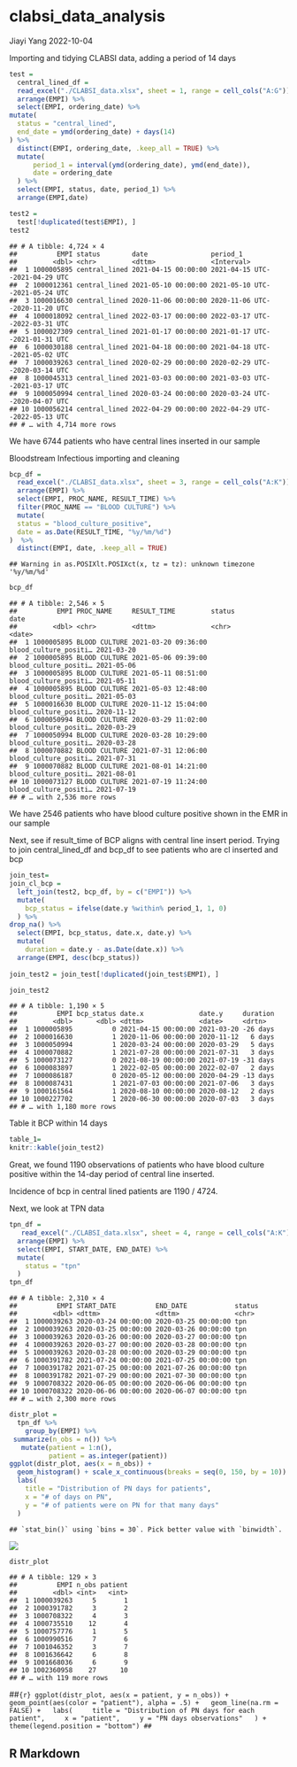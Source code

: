 clabsi_data_analysis
================
Jiayi Yang
2022-10-04

Importing and tidying CLABSI data, adding a period of 14 days

``` r
test = 
  central_lined_df =
  read_excel("./CLABSI_data.xlsx", sheet = 1, range = cell_cols("A:G")) %>% 
  arrange(EMPI) %>% 
  select(EMPI, ordering_date) %>% 
mutate(
  status = "central_lined",
  end_date = ymd(ordering_date) + days(14)
) %>% 
  distinct(EMPI, ordering_date, .keep_all = TRUE) %>% 
  mutate(
      period_1 = interval(ymd(ordering_date), ymd(end_date)),
      date = ordering_date
  ) %>% 
  select(EMPI, status, date, period_1) %>% 
  arrange(EMPI,date) 

test2 = 
  test[!duplicated(test$EMPI), ]
test2
```

    ## # A tibble: 4,724 × 4
    ##          EMPI status        date                period_1                      
    ##         <dbl> <chr>         <dttm>              <Interval>                    
    ##  1 1000005895 central_lined 2021-04-15 00:00:00 2021-04-15 UTC--2021-04-29 UTC
    ##  2 1000012361 central_lined 2021-05-10 00:00:00 2021-05-10 UTC--2021-05-24 UTC
    ##  3 1000016630 central_lined 2020-11-06 00:00:00 2020-11-06 UTC--2020-11-20 UTC
    ##  4 1000018092 central_lined 2022-03-17 00:00:00 2022-03-17 UTC--2022-03-31 UTC
    ##  5 1000027309 central_lined 2021-01-17 00:00:00 2021-01-17 UTC--2021-01-31 UTC
    ##  6 1000030188 central_lined 2021-04-18 00:00:00 2021-04-18 UTC--2021-05-02 UTC
    ##  7 1000039263 central_lined 2020-02-29 00:00:00 2020-02-29 UTC--2020-03-14 UTC
    ##  8 1000045313 central_lined 2021-03-03 00:00:00 2021-03-03 UTC--2021-03-17 UTC
    ##  9 1000050994 central_lined 2020-03-24 00:00:00 2020-03-24 UTC--2020-04-07 UTC
    ## 10 1000056214 central_lined 2022-04-29 00:00:00 2022-04-29 UTC--2022-05-13 UTC
    ## # … with 4,714 more rows

We have 6744 patients who have central lines inserted in our sample

Bloodstream Infectious importing and cleaning

``` r
bcp_df =
  read_excel("./CLABSI_data.xlsx", sheet = 3, range = cell_cols("A:K")) %>% 
  arrange(EMPI) %>% 
  select(EMPI, PROC_NAME, RESULT_TIME) %>% 
  filter(PROC_NAME == "BLOOD CULTURE") %>% 
  mutate(
  status = "blood_culture_positive",
  date = as.Date(RESULT_TIME, "%y/%m/%d")
)  %>% 
  distinct(EMPI, date, .keep_all = TRUE)
```

    ## Warning in as.POSIXlt.POSIXct(x, tz = tz): unknown timezone '%y/%m/%d'

``` r
bcp_df
```

    ## # A tibble: 2,546 × 5
    ##          EMPI PROC_NAME     RESULT_TIME         status                date      
    ##         <dbl> <chr>         <dttm>              <chr>                 <date>    
    ##  1 1000005895 BLOOD CULTURE 2021-03-20 09:36:00 blood_culture_positi… 2021-03-20
    ##  2 1000005895 BLOOD CULTURE 2021-05-06 09:39:00 blood_culture_positi… 2021-05-06
    ##  3 1000005895 BLOOD CULTURE 2021-05-11 08:51:00 blood_culture_positi… 2021-05-11
    ##  4 1000005895 BLOOD CULTURE 2021-05-03 12:48:00 blood_culture_positi… 2021-05-03
    ##  5 1000016630 BLOOD CULTURE 2020-11-12 15:04:00 blood_culture_positi… 2020-11-12
    ##  6 1000050994 BLOOD CULTURE 2020-03-29 11:02:00 blood_culture_positi… 2020-03-29
    ##  7 1000050994 BLOOD CULTURE 2020-03-28 10:29:00 blood_culture_positi… 2020-03-28
    ##  8 1000070882 BLOOD CULTURE 2021-07-31 12:06:00 blood_culture_positi… 2021-07-31
    ##  9 1000070882 BLOOD CULTURE 2021-08-01 14:21:00 blood_culture_positi… 2021-08-01
    ## 10 1000073127 BLOOD CULTURE 2021-07-19 11:24:00 blood_culture_positi… 2021-07-19
    ## # … with 2,536 more rows

We have 2546 patients who have blood culture positive shown in the EMR
in our sample

Next, see if result_time of BCP aligns with central line insert period.
Trying to join central_lined_df and bcp_df to see patients who are cl
inserted and bcp

``` r
join_test=
join_cl_bcp =
  left_join(test2, bcp_df, by = c("EMPI")) %>%
  mutate(
    bcp_status = ifelse(date.y %within% period_1, 1, 0)
  ) %>%    
drop_na() %>% 
  select(EMPI, bcp_status, date.x, date.y) %>% 
  mutate(
    duration = date.y - as.Date(date.x)) %>% 
  arrange(EMPI, desc(bcp_status))
  
join_test2 = join_test[!duplicated(join_test$EMPI), ]

join_test2
```

    ## # A tibble: 1,190 × 5
    ##          EMPI bcp_status date.x              date.y     duration
    ##         <dbl>      <dbl> <dttm>              <date>     <drtn>  
    ##  1 1000005895          0 2021-04-15 00:00:00 2021-03-20 -26 days
    ##  2 1000016630          1 2020-11-06 00:00:00 2020-11-12   6 days
    ##  3 1000050994          1 2020-03-24 00:00:00 2020-03-29   5 days
    ##  4 1000070882          1 2021-07-28 00:00:00 2021-07-31   3 days
    ##  5 1000073127          0 2021-08-19 00:00:00 2021-07-19 -31 days
    ##  6 1000083897          1 2022-02-05 00:00:00 2022-02-07   2 days
    ##  7 1000086187          0 2020-05-12 00:00:00 2020-04-29 -13 days
    ##  8 1000087431          1 2021-07-03 00:00:00 2021-07-06   3 days
    ##  9 1000161564          1 2020-08-10 00:00:00 2020-08-12   2 days
    ## 10 1000227702          1 2020-06-30 00:00:00 2020-07-03   3 days
    ## # … with 1,180 more rows

Table it BCP within 14 days

``` r
table_1=  
knitr::kable(join_test2)
```

Great, we found 1190 observations of patients who have blood culture
positive within the 14-day period of central line inserted.

Incidence of bcp in central lined patients are 1190 / 4724.

Next, we look at TPN data

``` r
tpn_df =
   read_excel("./CLABSI_data.xlsx", sheet = 4, range = cell_cols("A:K")) %>% 
  arrange(EMPI) %>% 
  select(EMPI, START_DATE, END_DATE) %>% 
  mutate(
    status = "tpn"
  )
tpn_df
```

    ## # A tibble: 2,310 × 4
    ##          EMPI START_DATE          END_DATE            status
    ##         <dbl> <dttm>              <dttm>              <chr> 
    ##  1 1000039263 2020-03-24 00:00:00 2020-03-25 00:00:00 tpn   
    ##  2 1000039263 2020-03-25 00:00:00 2020-03-26 00:00:00 tpn   
    ##  3 1000039263 2020-03-26 00:00:00 2020-03-27 00:00:00 tpn   
    ##  4 1000039263 2020-03-27 00:00:00 2020-03-28 00:00:00 tpn   
    ##  5 1000039263 2020-03-28 00:00:00 2020-03-29 00:00:00 tpn   
    ##  6 1000391782 2021-07-24 00:00:00 2021-07-25 00:00:00 tpn   
    ##  7 1000391782 2021-07-25 00:00:00 2021-07-26 00:00:00 tpn   
    ##  8 1000391782 2021-07-29 00:00:00 2021-07-30 00:00:00 tpn   
    ##  9 1000708322 2020-06-05 00:00:00 2020-06-06 00:00:00 tpn   
    ## 10 1000708322 2020-06-06 00:00:00 2020-06-07 00:00:00 tpn   
    ## # … with 2,300 more rows

``` r
distr_plot = 
  tpn_df %>% 
    group_by(EMPI) %>% 
 summarize(n_obs = n()) %>% 
   mutate(patient = 1:n(),
          patient = as.integer(patient))
ggplot(distr_plot, aes(x = n_obs)) +
  geom_histogram() + scale_x_continuous(breaks = seq(0, 150, by = 10)) + scale_y_continuous(breaks = seq(0, 40, by = 2)) +
  labs(
    title = "Distribution of PN days for patients",
    x = "# of days on PN",
    y = "# of patients were on PN for that many days"
  ) 
```

    ## `stat_bin()` using `bins = 30`. Pick better value with `binwidth`.

![](clabsi_data_analysis_files/figure-gfm/unnamed-chunk-6-1.png)<!-- -->

``` r
distr_plot
```

    ## # A tibble: 129 × 3
    ##          EMPI n_obs patient
    ##         <dbl> <int>   <int>
    ##  1 1000039263     5       1
    ##  2 1000391782     3       2
    ##  3 1000708322     4       3
    ##  4 1000735510    12       4
    ##  5 1000757776     1       5
    ##  6 1000990516     7       6
    ##  7 1001046352     3       7
    ##  8 1001636642     6       8
    ##  9 1001668036     6       9
    ## 10 1002360958    27      10
    ## # … with 119 more rows

\##`{r} ggplot(distr_plot, aes(x = patient, y = n_obs)) +    geom_point(aes(color = "patient"), alpha = .5) +   geom_line(na.rm = FALSE) +   labs(     title = "Distribution of PN days for each patient",     x = "patient",     y = "PN days observations"   ) +      theme(legend.position = "bottom") ##`

## R Markdown
